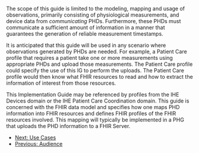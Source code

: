 The scope of this guide is limited to the modeling, mapping and usage of observations, primarily consisting of physiological measurements, and device data from *communicating* PHDs. Furthermore, these PHDs must communicate a sufficient amount of information in a manner that guarantees the generation of reliable measurement timestamps.

It is anticipated that this guide will be used in any scenario where observations generated by PHDs are needed. For example, a Patient Care profile that requires a patient take one or more measurements using appropriate PHDs and upload those measurements. The Patient Care profile could specify the use of this IG to perform the uploads. The Patient Care profile would then know what FHIR resources to read and how to extract the information of interest from those resources.

This Implementation Guide may be referenced by profiles from the IHE Devices domain or the IHE Patient Care Coordination domain. This guide is concerned with the FHIR data model and specifies how one maps PHD information into FHIR resources and defines FHIR profiles of the FHIR resources involved. This mapping will typically be implemented in a PHG that uploads the PHD information to a FHIR Server.


 - [Next: Use Cases](UseCases.html)
 - [Previous: Audience](Audience.html)
